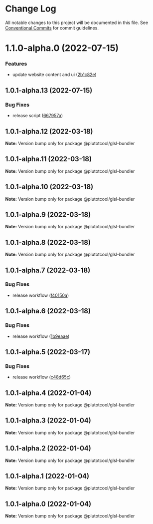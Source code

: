 # Change Log

All notable changes to this project will be documented in this file.
See [Conventional Commits](https://conventionalcommits.org) for commit guidelines.

# 1.1.0-alpha.0 (2022-07-15)


### Features

* update website content and ui ([2b1c82e](https://github.com/plutotcool/glsl-bundler/commit/2b1c82ed232588f7ca7b6999fbdea19c5214d9f6))





## 1.0.1-alpha.13 (2022-07-15)


### Bug Fixes

* release script ([667957a](https://github.com/plutotcool/glsl-bundler/commit/667957a10f138bc99ec8f49a8e25984391dbd477))





## 1.0.1-alpha.12 (2022-03-18)

**Note:** Version bump only for package @plutotcool/glsl-bundler





## 1.0.1-alpha.11 (2022-03-18)

**Note:** Version bump only for package @plutotcool/glsl-bundler





## 1.0.1-alpha.10 (2022-03-18)

**Note:** Version bump only for package @plutotcool/glsl-bundler





## 1.0.1-alpha.9 (2022-03-18)

**Note:** Version bump only for package @plutotcool/glsl-bundler





## 1.0.1-alpha.8 (2022-03-18)

**Note:** Version bump only for package @plutotcool/glsl-bundler





## 1.0.1-alpha.7 (2022-03-18)


### Bug Fixes

* release workflow ([f40150a](https://github.com/plutotcool/glsl-bundler/commit/f40150afa0eb21f115c0e4fa34d948994bc83020))





## 1.0.1-alpha.6 (2022-03-18)


### Bug Fixes

* release workflow ([1b9eaae](https://github.com/plutotcool/glsl-bundler/commit/1b9eaaec6d05d5b1933b4d74e00fed2479ac6aa3))





## 1.0.1-alpha.5 (2022-03-17)


### Bug Fixes

* release workflow ([c48d65c](https://github.com/plutotcool/glsl-bundler/commit/c48d65c077077aca5cd590b224874bcfd5c1db48))





## 1.0.1-alpha.4 (2022-01-04)

**Note:** Version bump only for package @plutotcool/glsl-bundler





## 1.0.1-alpha.3 (2022-01-04)

**Note:** Version bump only for package @plutotcool/glsl-bundler





## 1.0.1-alpha.2 (2022-01-04)

**Note:** Version bump only for package @plutotcool/glsl-bundler





## 1.0.1-alpha.1 (2022-01-04)

**Note:** Version bump only for package @plutotcool/glsl-bundler





## 1.0.1-alpha.0 (2022-01-04)

**Note:** Version bump only for package @plutotcool/glsl-bundler
